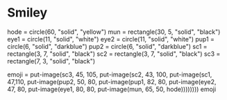 # Smiley
hode = circle(60, "solid", "yellow")
mun = rectangle(30, 5, "solid", "black")
eye1 = circle(11, "solid", "white")
eye2 = circle(11, "solid", "white")
pup1 = circle(6, "solid", "darkblue")
pup2 = circle(6, "solid", "darkblue")
sc1 = rectangle(3, 7, "solid", "black")
sc2 = rectangle(3, 7, "solid", "black")
sc3 = rectangle(7, 3, "solid", "black")

emoji = 
  put-image(sc3, 45, 105,
    put-image(sc2, 43, 100,
      put-image(sc1, 47,110,
        put-image(pup2, 50, 80,
          put-image(pup1, 82, 80,
            put-image(eye2, 47, 80,
              put-image(eye1, 80, 80,
                put-image(mun, 65, 50,
                  hode))))))))
emoji
